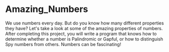 # Amazing_Numbers
We use numbers every day. But do you know how many different properties they have? Let's take a look at some of the amazing properties of numbers. 
After completing this project, you will write a program that knows how to determine whether a number is Palindromic or Gapful, or how to distinguish Spy numbers from others. 
Numbers can be fascinating!

